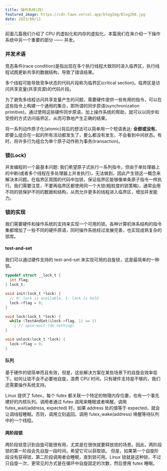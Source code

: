 ```yaml
---
title: 操作系统(四)
featured_image: https://cdn-fawn.vercel.app/blogImg/Blog260.jpg
date: 2023/08/11
---
```


前面几篇我们介绍了 CPU 的虚拟化和内存的虚拟化，本篇我们在来介绍一下操作系统中另一个重要的部分 —— 并发。

### 并发术语
竞态条件(race condition)是指出现在多个执行线程大致同时进入临界区，执行线程试图更新共享的数据结构，导致了错误结果。

多个线程可能导致竞争状态的代码片段称为临界区(critical section)。临界区是访问共享变量(共享资源)的代码片段。

为了避免多线程访问共享变量产生的问题，需要硬件提供一些有用的指令，可以在这些指令上构建一个通用的集合，即所谓的同步原语(synchronization primitive)。通过使用这些硬件同步原语，加上操作系统的帮助，就可以以同步和受控的方式访问临界区，从而可靠地产生正确的结果。

将一系列动作原子化(atomic)背后的想法可以简单用一个短语表达: **全部或没有**。即要么组合在一起的所有活动都发生了，要么都没有发生，不会看到中间状态。有时，将许多行为组合为单个原子动作称为事务(transaction)。

### 锁(Lock)
并发编程的一个最基本问题: 我们希望原子式执行一系列指令，但由于单处理器上的中断(或者多个线程在多处理器上并发执行)，无法做到，因此产生锁这一概念来解决本问题。在临界区周围的代码中加锁，保证临界区能够像单条原子指令一样执行。我们需要注意，不要再临界区都使用同一个大锁(粗粒度的锁策略)，通常会用不同的锁保护不同的数据和结构，从而允许更多的线程进入临界区，增加并发能力。

### 锁的实现
我们需要硬件和操作系统的支持来实现一个可用的锁。各种计算机体系结构的指令集都增加了一些不同的硬件原语，同时操作系统经过发展完善，也实现成熟复杂的锁库。

#### test-and-set
我们可以通过硬件支持的 test-and-set 来实现可用的自旋锁，这是最简单的一种锁。
``` c
typedef struct __lock_t {
  int flag;
} lock_t;

void init(lock_t *lock) {
  // 0: lock is available, 1: lock is held
  lock->flag = 0;
}

void lock(lock_t *lock) {
  while (TestAndSet(&lock->flag, 1) == 1)
    ; // spin-wait (do nothing)
}

void unlock(lock_t *lock) {
  lock->flag = 0;
}
```

#### 队列
基于硬件的锁简单而且有效，但是，这些解决方案在某些场景下的自旋会效率低下。如何让锁不会不必要地自旋，浪费 CPU 时间，只有硬件支持是不够的，我们还需要操作系统支持。

Linux 提供了 futex，每个 futex 都关联一个特定的物理内存位置，也有一个事先建好的内核队列。调用者通过 futex 调用来睡眠或者唤醒。调用 futex_wait(address, expected) 时，如果 address 处的值等于 expected，就会让调线程睡眠。否则，调用立刻返回。调用 futex_wake(address) 唤醒等待队列中的一个线程。

#### 两阶段锁
两阶段锁意识到自旋可能很有用，尤其是在很快就要释放锁的场景。因此，两阶段锁的第一阶段会先自旋一段时间，希望它可以获取锁。 但是，如果第一个自旋阶段没有获得锁，第二阶段调用者会睡眠，直到锁可用。Linux 锁就是这种锁，不过只自旋一次，更常见的方式是在循环中自旋固定的次数，然后使用 futex 睡眠。